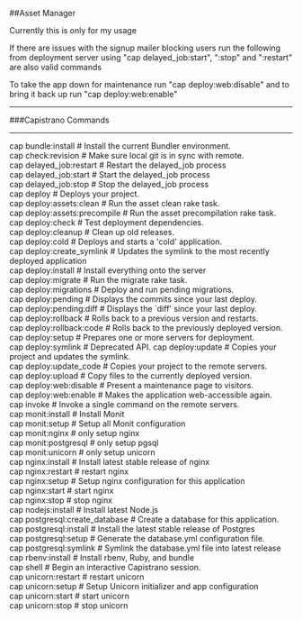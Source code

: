 ##Asset Manager

Currently this is only for my usage

If there are issues with the signup mailer blocking users run the following from deployment server using "cap delayed_job:start", ":stop" and ":restart" are also valid commands

To take the app down for maintenance run "cap deploy:web:disable" and to bring it back up run "cap deploy:web:enable"

---
###Capistrano Commands
___
cap bundle:install             # Install the current Bundler environment.  
cap check:revision             # Make sure local git is in sync with remote.  
cap delayed_job:restart        # Restart the delayed_job process  
cap delayed_job:start          # Start the delayed_job process  
cap delayed_job:stop           # Stop the delayed_job process  
cap deploy                     # Deploys your project.  
cap deploy:assets:clean        # Run the asset clean rake task.  
cap deploy:assets:precompile   # Run the asset precompilation rake task.  
cap deploy:check               # Test deployment dependencies.  
cap deploy:cleanup             # Clean up old releases.  
cap deploy:cold                # Deploys and starts a 'cold' application.  
cap deploy:create_symlink      # Updates the symlink to the most recently deployed application  
cap deploy:install             # Install everything onto the server  
cap deploy:migrate             # Run the migrate rake task.  
cap deploy:migrations          # Deploy and run pending migrations.  
cap deploy:pending             # Displays the commits since your last deploy.  
cap deploy:pending:diff        # Displays the `diff' since your last deploy.  
cap deploy:rollback            # Rolls back to a previous version and restarts.  
cap deploy:rollback:code       # Rolls back to the previously deployed version.  
cap deploy:setup               # Prepares one or more servers for deployment.  
cap deploy:symlink             # Deprecated API.
cap deploy:update              # Copies your project and updates the symlink.  
cap deploy:update_code         # Copies your project to the remote servers.  
cap deploy:upload              # Copy files to the currently deployed version.  
cap deploy:web:disable         # Present a maintenance page to visitors.  
cap deploy:web:enable          # Makes the application web-accessible again.  
cap invoke                     # Invoke a single command on the remote servers.  
cap monit:install              # Install Monit  
cap monit:setup                # Setup all Monit configuration  
cap monit:nginx                # only setup nginx  
cap monit:postgresql           # only setup pgsql  
cap monit:unicorn              # only setup unicorn  
cap nginx:install              # Install latest stable release of nginx  
cap nginx:restart              # restart nginx  
cap nginx:setup                # Setup nginx configuration for this application  
cap nginx:start                # start nginx  
cap nginx:stop                 # stop nginx  
cap nodejs:install             # Install latest Node.js  
cap postgresql:create_database # Create a database for this application.  
cap postgresql:install         # Install the latest stable release of Postgres  
cap postgresql:setup           # Generate the database.yml configuration file.  
cap postgresql:symlink         # Symlink the database.yml file into latest release  
cap rbenv:install              # Install rbenv, Ruby, and bundle  
cap shell                      # Begin an interactive Capistrano session.  
cap unicorn:restart            # restart unicorn  
cap unicorn:setup              # Setup Unicorn initializer and app configuration  
cap unicorn:start              # start unicorn  
cap unicorn:stop               # stop unicorn